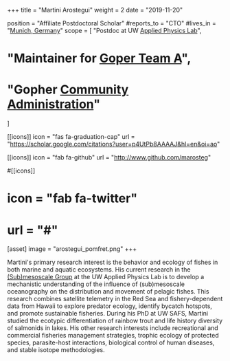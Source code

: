 +++
title = "Martini Arostegui"
weight = 2
date = "2019-11-20"

position = "Affiliate Postdoctoral Scholar"
#reports_to = "CTO"
#lives_in = "[Munich, Germany](https://www.google.com/maps/place/Munich,+Germany/)"
scope = [
  "Postdoc at UW [Applied Physics Lab](https://apl.washington.edu)",
#  "Maintainer for [Goper Team A](#)",
#  "Gopher [Community Administration](#)"
]

[[icons]]
  icon = "fas fa-graduation-cap"
  url = "https://scholar.google.com/citations?user=p4UtPb8AAAAJ&hl=en&oi=ao"

[[icons]]
  icon = "fab fa-github"
  url = "http://www.github.com/marosteg"

#[[icons]]
#  icon = "fab fa-twitter"
#  url = "#"

[asset]
  image = "arostegui_pomfret.png"
+++

Martini's primary research interest is the behavior and ecology of fishes in both marine and aquatic ecosystems. His current research in the [(Sub)mesoscale Group](http://submesoscale.org) at the UW Applied Physics Lab is to develop a mechanistic understanding of the influence of (sub)mesoscale oceanography on the distribution and movement of pelagic fishes. This research combines satellite telemetry in the Red Sea and fishery-dependent data from Hawaii to explore predator ecology, identify bycatch hotspots, and promote sustainable fisheries. During his PhD at UW SAFS, Martini studied the ecotypic differentiation of rainbow trout and life history diversity of salmonids in lakes. His other research interests include recreational and commercial fisheries management strategies, trophic ecology of protected species, parasite-host interactions, biological control of human diseases, and stable isotope methodologies.